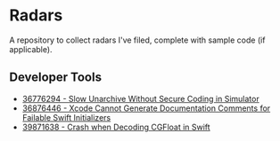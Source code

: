 # Radars

A repository to collect radars I've filed, complete with sample code (if applicable).

## Developer Tools

- [36776294 - Slow Unarchive Without Secure Coding in Simulator](36776294/)
- [36876446 - Xcode Cannot Generate Documentation Comments for Failable Swift Initializers](36876446/)
- [39871638 - Crash when Decoding CGFloat in Swift](39871638)
